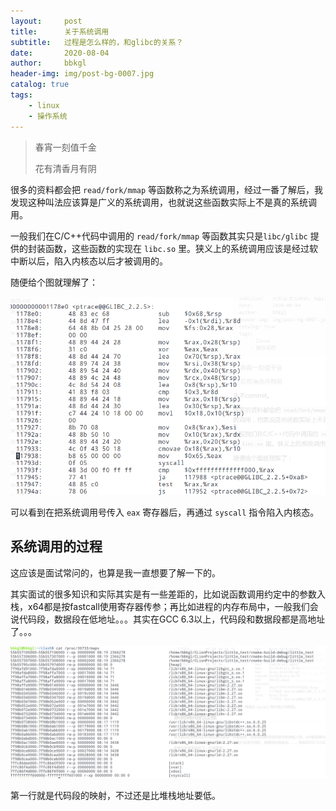 ```yaml
---
layout:     post
title:      关于系统调用
subtitle:   过程是怎么样的，和glibc的关系？
date:       2020-08-04
author:     bbkgl
header-img: img/post-bg-0007.jpg
catalog: true
tags:
    - linux
    - 操作系统
---
```


> 春宵一刻值千金
>
> 花有清香月有阴

很多的资料都会把 `read/fork/mmap` 等函数称之为系统调用，经过一番了解后，我发现这种叫法应该算是广义的系统调用，也就说这些函数实际上不是真的系统调用。

一般我们在C/C++代码中调用的 `read/fork/mmap` 等函数其实只是`libc/glibc` 提供的封装函数，这些函数的实现在 `libc.so` 里。狭义上的系统调用应该是经过软中断以后，陷入内核态以后才被调用的。

随便给个图就理解了：

![1596555069410](https://raw.githubusercontent.com/bbkgl/bbkgl.github.io/master/cloud_img/1596555069410.png)

可以看到在把系统调用号传入 `eax` 寄存器后，再通过 `syscall` 指令陷入内核态。

## 系统调用的过程

这应该是面试常问的，也算是我一直想要了解一下的。

其实面试的很多知识和实际其实是有一些差距的，比如说函数调用约定中的参数入栈，x64都是按fastcall使用寄存器传参；再比如进程的内存布局中，一般我们会说代码段，数据段在低地址。。。其实在GCC 6.3以上，代码段和数据段都是高地址了。。。

![1596638446158](https://raw.githubusercontent.com/bbkgl/bbkgl.github.io/master/cloud_img/1596638446158.png)

第一行就是代码段的映射，不过还是比堆栈地址要低。